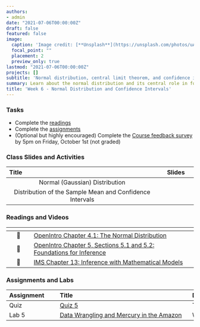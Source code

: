 ```yaml
---
authors:
- admin
date: "2021-07-06T00:00:00Z"
draft: false
featured: false
image:
  caption: 'Image credit: [**Unsplash**](https://unsplash.com/photos/uAFjFsMS3YY)'
  focal_point: ""
  placement: 2
  preview_only: true
lastmod: "2021-07-06T00:00:00Z"
projects: []
subtitle: 'Normal distribution, central limit theorem, and confidence intervals :spider_web:'
summary: Learn about the normal distribution and its central role in formal evaluation of hypotheses and construction of confidence intervals
title: 'Week 6 - Normal Distribution and Confidence Intervals'
---
```


### Tasks

- Complete the [readings](/post/06-week/#readings)
- Complete the [assignments](/post/06-week/#assignments)
- (Optional but highly encouraged) Complete the [Course feedback survey](https://forms.office.com/Pages/ResponsePage.aspx?id=sAafLmkWiUWHiRCgaTTcYQkmofaddEJLg-Rh784Tz0RUMUhLSFM2WFJUS0pKTUtVQk5RSzhVRFNIQi4u) by 5pm on Friday, October 1st (not graded)

### Class Slides and Activities

| <div style="width:250px;text-align:left">Title</div> | <div  style="width:80px;text-align:center">Slides</div> | 
|:---:|:---------------------|
| Normal (Gaussian) Distribution    | [<span style="color: #4b5357;"><i class="fas fa-desktop fa-lg"></i></span>](https://sta198f2021.github.io/website/slides/week-06/w6-l01-gaussian.html#1)  | 
| Distribution of the Sample Mean and Confidence Intervals  | [<span style="color: #4b5357;"><i class="fas fa-desktop fa-lg"></i></span>](https://sta198f2021.github.io/website/slides/week-06/w6-l02-clt.html#1)  | 

### Readings and Videos

| <div style="width:50px"></div>  | <div style="width:420px"></div>  |  <div style="width:200px"></div> |
|:---:|:---|:---:|
| :open_book: | [OpenIntro Chapter 4.1: The Normal Distribution ](https://www.openintro.org/book/os/) | **Required** |
| :open_book: | [OpenIntro Chapter 5, Sections 5.1 and 5.2: Foundations for Inference ](https://www.openintro.org/book/os/) | **Required** |
| :open_book: | [IMS Chapter 13: Inference with Mathematical Models](https://openintro-ims.netlify.app/foundations-mathematical.html) | **Highly Recommended** |




### Assignments and Labs

| <div style="width:120px;text-align:left">Assignment</div> | <div style="width:340px;text-align:left">Title</div> | <div style="width:200px;text-align:left">Due</div> |
|:---|:---|:---|
| Quiz | [Quiz 5](https://sakai.duke.edu) | Tuesday, 9/28 |
| Lab 5 |[Data Wrangling and Mercury in the Amazon]()| Wed., 9/29 |


